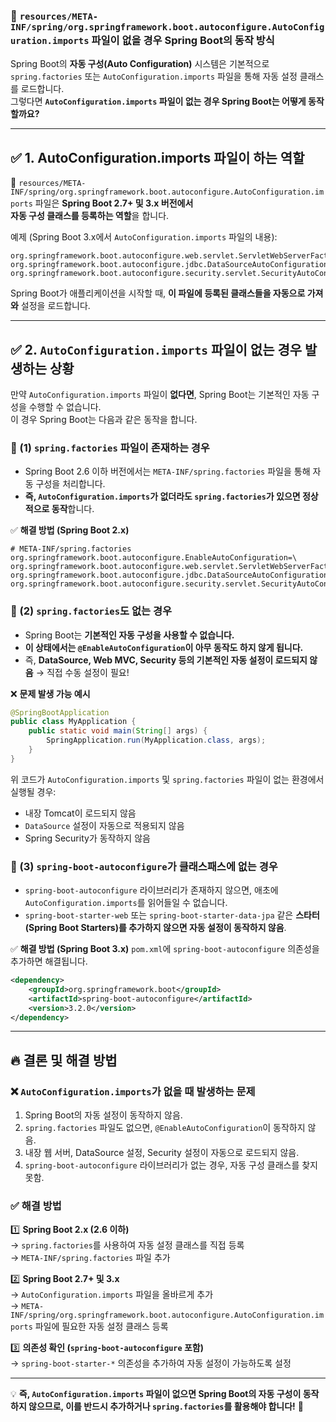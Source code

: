 ### 🚀 `resources/META-INF/spring/org.springframework.boot.autoconfigure.AutoConfiguration.imports` 파일이 없을 경우 Spring Boot의 동작 방식

Spring Boot의 **자동 구성(Auto Configuration)** 시스템은 기본적으로 `spring.factories` 또는 `AutoConfiguration.imports` 파일을 통해 자동 설정 클래스를 로드합니다.  
그렇다면 **`AutoConfiguration.imports` 파일이 없는 경우 Spring Boot는 어떻게 동작할까요?**

---

## ✅ **1. AutoConfiguration.imports 파일이 하는 역할**
📌 `resources/META-INF/spring/org.springframework.boot.autoconfigure.AutoConfiguration.imports` 파일은 **Spring Boot 2.7+ 및 3.x 버전에서**  
**자동 구성 클래스를 등록하는 역할**을 합니다.

예제 (Spring Boot 3.x에서 `AutoConfiguration.imports` 파일의 내용):
```
org.springframework.boot.autoconfigure.web.servlet.ServletWebServerFactoryAutoConfiguration
org.springframework.boot.autoconfigure.jdbc.DataSourceAutoConfiguration
org.springframework.boot.autoconfigure.security.servlet.SecurityAutoConfiguration
```

Spring Boot가 애플리케이션을 시작할 때, **이 파일에 등록된 클래스들을 자동으로 가져와** 설정을 로드합니다.

---

## ✅ **2. `AutoConfiguration.imports` 파일이 없는 경우 발생하는 상황**
만약 `AutoConfiguration.imports` 파일이 **없다면**, Spring Boot는 기본적인 자동 구성을 수행할 수 없습니다.  
이 경우 Spring Boot는 다음과 같은 동작을 합니다.

### **🔹 (1) `spring.factories` 파일이 존재하는 경우**
- Spring Boot 2.6 이하 버전에서는 `META-INF/spring.factories` 파일을 통해 자동 구성을 처리합니다.
- **즉, `AutoConfiguration.imports`가 없더라도 `spring.factories`가 있으면 정상적으로 동작**합니다.

✅ **해결 방법 (Spring Boot 2.x)**  
```properties
# META-INF/spring.factories
org.springframework.boot.autoconfigure.EnableAutoConfiguration=\
org.springframework.boot.autoconfigure.web.servlet.ServletWebServerFactoryAutoConfiguration,\
org.springframework.boot.autoconfigure.jdbc.DataSourceAutoConfiguration,\
org.springframework.boot.autoconfigure.security.servlet.SecurityAutoConfiguration
```

### **🔹 (2) `spring.factories`도 없는 경우**
- Spring Boot는 **기본적인 자동 구성을 사용할 수 없습니다.**
- **이 상태에서는 `@EnableAutoConfiguration`이 아무 동작도 하지 않게 됩니다.**
- 즉, **DataSource, Web MVC, Security 등의 기본적인 자동 설정이 로드되지 않음** → 직접 수동 설정이 필요!

❌ **문제 발생 가능 예시**
```java
@SpringBootApplication
public class MyApplication {
    public static void main(String[] args) {
        SpringApplication.run(MyApplication.class, args);
    }
}
```
위 코드가 `AutoConfiguration.imports` 및 `spring.factories` 파일이 없는 환경에서 실행될 경우:
- 내장 Tomcat이 로드되지 않음
- `DataSource` 설정이 자동으로 적용되지 않음
- Spring Security가 동작하지 않음

### **🔹 (3) `spring-boot-autoconfigure`가 클래스패스에 없는 경우**
- `spring-boot-autoconfigure` 라이브러리가 존재하지 않으면, 애초에 `AutoConfiguration.imports`를 읽어들일 수 없습니다.
- `spring-boot-starter-web` 또는 `spring-boot-starter-data-jpa` 같은 **스타터(Spring Boot Starters)를 추가하지 않으면 자동 설정이 동작하지 않음**.

✅ **해결 방법 (Spring Boot 3.x)**
`pom.xml`에 `spring-boot-autoconfigure` 의존성을 추가하면 해결됩니다.
```xml
<dependency>
    <groupId>org.springframework.boot</groupId>
    <artifactId>spring-boot-autoconfigure</artifactId>
    <version>3.2.0</version>
</dependency>
```

---

## 🔥 **결론 및 해결 방법**
### ❌ `AutoConfiguration.imports`가 없을 때 발생하는 문제
1. Spring Boot의 자동 설정이 동작하지 않음.
2. `spring.factories` 파일도 없으면, `@EnableAutoConfiguration`이 동작하지 않음.
3. 내장 웹 서버, DataSource 설정, Security 설정이 자동으로 로드되지 않음.
4. `spring-boot-autoconfigure` 라이브러리가 없는 경우, 자동 구성 클래스를 찾지 못함.

### ✅ **해결 방법**
1️⃣ **Spring Boot 2.x (2.6 이하)**  
   → `spring.factories`를 사용하여 자동 설정 클래스를 직접 등록  
   → `META-INF/spring.factories` 파일 추가

2️⃣ **Spring Boot 2.7+ 및 3.x**  
   → `AutoConfiguration.imports` 파일을 올바르게 추가  
   → `META-INF/spring/org.springframework.boot.autoconfigure.AutoConfiguration.imports` 파일에 필요한 자동 설정 클래스 등록

3️⃣ **의존성 확인 (`spring-boot-autoconfigure` 포함)**  
   → `spring-boot-starter-*` 의존성을 추가하여 자동 설정이 가능하도록 설정

---

💡 **즉, `AutoConfiguration.imports` 파일이 없으면 Spring Boot의 자동 구성이 동작하지 않으므로, 이를 반드시 추가하거나 `spring.factories`를 활용해야 합니다!** 🚀
